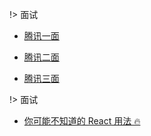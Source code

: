 !> 面试

- [腾讯一面](/interview/腾讯一面)

- [腾讯二面](/interview/腾讯二面)

- [腾讯三面](/interview/腾讯三面)

!> 面试

- [你可能不知道的 React 用法 🔥](/react/你可能不知道的React用法🔥)
